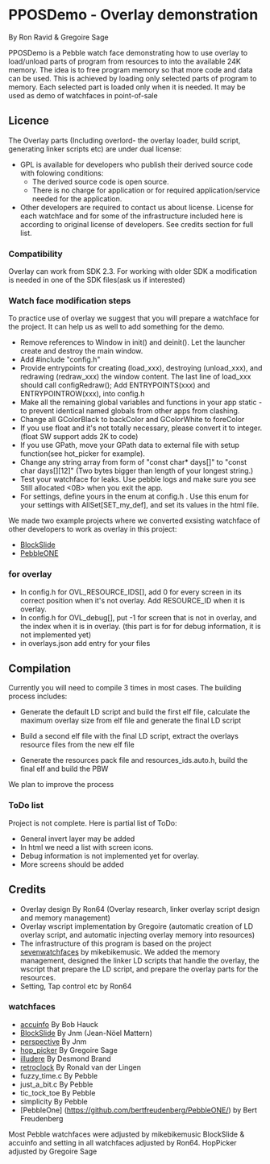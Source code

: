 # PPOSDemo - Overlay demonstration #


By Ron Ravid & Gregoire Sage

PPOSDemo is a Pebble watch face demonstrating how to use overlay to load/unload parts of program from resources to into the available 24K memory. The idea is to free program memory so that more code and data can be used. This is achieved by loading only selected parts of program to memory. Each selected part is loaded only when it is needed.
It may be used as demo of watchfaces in point-of-sale



## Licence ##
The Overlay parts (Including overlord- the overlay loader, build script, generating linker scripts etc) are under dual license:

* GPL is available for developers who publish their derived source code with folowing conditions:
  * The derived source code is open source.
  * There is no charge for application or for required application/service needed for the application.
* Other developers are required to contact us about license.
License for each watchface and for some of the infrastructure included here is according to original license of developers. See credits section for full list.


### Compatibility ###
Overlay can work from SDK 2.3. For working with older SDK a modification is needed in one of the SDK files(ask us if interested)


### Watch face modification steps ###
To practice use of overlay we suggest that you will prepare a watchface for the project. It can help us as well to add something for the demo.


* Remove references to Window in init() and deinit(). Let the launcher create and destroy the main window.
* Add #include "config.h"
* Provide entrypoints for creating (load_xxx), destroying (unload_xxx),  and redrawing (redraw_xxx) the window content. The last line of load_xxx should call configRedraw(); Add ENTRYPOINTS(xxx) and ENTRYPOINTROW(xxx), into config.h
* Make all the remaining global variables and functions in your app static - to prevent identical named globals from other apps from clashing.
* Change all GColorBlack to backColor and GColorWhite to foreColor
* If you use float and it's not totally necessary, please convert it to integer. (float SW support adds 2K to code)
* If you use GPath, move your GPath data to external file with setup function(see hot_picker for example).
* Change any string array from form of "const char* days[]" to "const char days[][12]" (Two bytes bigger than length of your longest string.)
* Test your watchface for leaks. Use pebble logs and make sure you see Still allocated <0B> when you exit the app.
* For settings, define yours in the enum at config.h . Use this enum for your settings with AllSet[SET_my_def], and set its values in the html file.

We made two example projects where we converted exsisting watchface of other developers to work as overlay in this project:

- [BlockSlide](https://github.com/ron064/Blockslide-Date_2.0)
- [PebbleONE](https://github.com/ron064/PebbleONE)

### for overlay ###

* In config.h for OVL_RESOURCE_IDS[], add 0 for every screen in its correct position when it's not overlay. Add RESOURCE_ID when it is overlay.
* In config.h for OVL_debug[], put -1 for screen that is not in overlay, and the index when it is in overlay. (this part is for for debug information, it is not implemented yet)
* in overlays.json add entry for your files

## Compilation ##
Currently you will need to compile 3 times in most cases. The building process includes:

* Generate the default LD script and build the first elf file, calculate the maximum overlay size from elf file and generate the final LD script
* Build a second elf file with the final LD script, extract the overlays resource files from the new elf file

* Generate the resources pack file and resources_ids.auto.h, build the final elf and build the PBW

We plan to improve the process


### ToDo list ###

Project is not complete. Here is partial list of ToDo:

* General invert layer may be added
* In html we need a list with screen icons.
* Debug information is not implemented yet for overlay.
* More screens should be added

## Credits ##

* Overlay design By Ron64 (Overlay research, linker overlay script design and memory management)
* Overlay wscript implementation by Gregoire (automatic creation of LD overlay script, and automatic injecting overlay memory into resources)
* The infrastructure of this program is based on the project [sevenwatchfaces](https://github.com/mikebikemusic/sevenwatchfaces) by mikebikemusic. We added the memory management, designed the linker LD scripts that handle the overlay, the wscript that prepare the LD script, and prepare the overlay parts for the resources.
* Setting, Tap control etc by Ron64

### watchfaces ###

* [accuinfo](https://github.com/bobhwasatch/accuinfo/) By Bob Hauck
* [BlockSlide](https://github.com/Jnmattern/Blockslide-Date_2.0) By Jnm (Jean-Nöel Mattern)
* [perspective](https://github.com/Jnmattern/Perspective/) By Jnm
* [hop_picker](https://github.com/gregoiresage/hop-picker) By Gregoire Sage
* [illudere](https://github.com/dmnd/illudere) By Desmond Brand
* [retroclock](https://bitbucket.org/lingen/retroclock-pebble/wiki/Home) By Ronald van der Lingen
* fuzzy_time.c By Pebble
* just_a_bit.c By Pebble
* tic_tock_toe By Pebble
* simplicity By Pebble
* [PebbleOne] (https://github.com/bertfreudenberg/PebbleONE/) by Bert Freudenberg

Most Pebble watchfaces were adjusted by mikebikemusic
BlockSlide & accuinfo and setting in all watchfaces adjusted by Ron64.
HopPicker adjusted by Gregoire Sage
